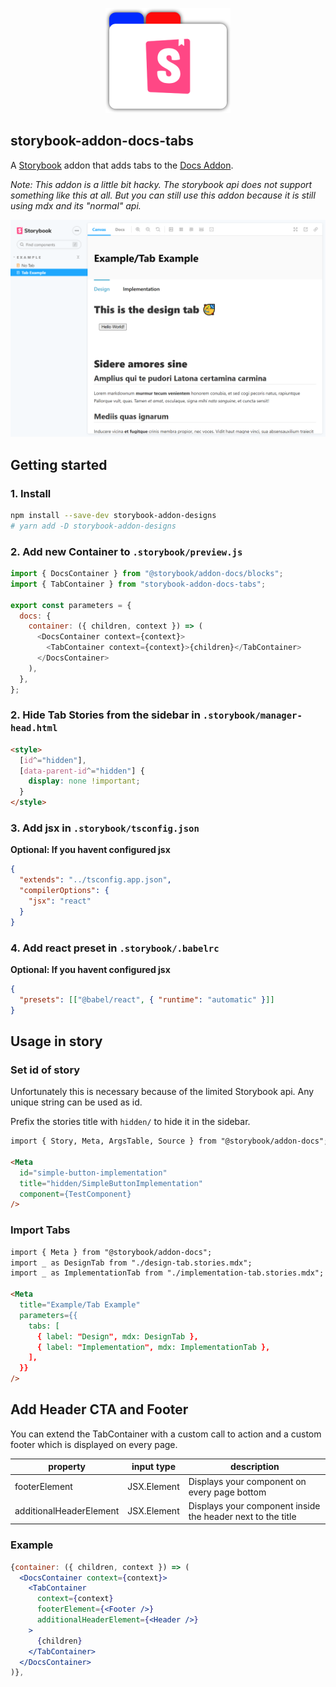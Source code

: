 <p align="center">
  <img src="logo.png">
</p>

## storybook-addon-docs-tabs

A [Storybook](https://github.com/storybooks/storybook) addon that adds tabs to the [Docs Addon](https://github.com/storybookjs/storybook/tree/next/addons/docs).

_Note: This addon is a little bit hacky. The storybook api does not support something like this at all. But you can still use this addon because it is still using mdx and its "normal" api._

<p align="center">
  <img src="screenshot.png">
</p>

## Getting started

### 1. Install

```sh
npm install --save-dev storybook-addon-designs
# yarn add -D storybook-addon-designs
```

### 2. Add new Container to `.storybook/preview.js`

```js
import { DocsContainer } from "@storybook/addon-docs/blocks";
import { TabContainer } from "storybook-addon-docs-tabs";

export const parameters = {
  docs: {
    container: ({ children, context }) => (
      <DocsContainer context={context}>
        <TabContainer context={context}>{children}</TabContainer>
      </DocsContainer>
    ),
  },
};
```

### 2. Hide Tab Stories from the sidebar in `.storybook/manager-head.html`

```html
<style>
  [id^="hidden"],
  [data-parent-id^="hidden"] {
    display: none !important;
  }
</style>
```

### 3. Add jsx in `.storybook/tsconfig.json`

**Optional: If you havent configured jsx**

```json
{
  "extends": "../tsconfig.app.json",
  "compilerOptions": {
    "jsx": "react"
  }
}
```

### 4. Add react preset in `.storybook/.babelrc`

**Optional: If you havent configured jsx**

```json
{
  "presets": [["@babel/react", { "runtime": "automatic" }]]
}
```

## Usage in story

### Set id of story

Unfortunately this is necessary because of the limited Storybook api. Any unique string can be used as id.

Prefix the stories title with `hidden/` to hide it in the sidebar.

```md
import { Story, Meta, ArgsTable, Source } from "@storybook/addon-docs";

<Meta
  id="simple-button-implementation"
  title="hidden/SimpleButtonImplementation"
  component={TestComponent}
/>
```

### Import Tabs

```md
import { Meta } from "@storybook/addon-docs";
import _ as DesignTab from "./design-tab.stories.mdx";
import _ as ImplementationTab from "./implementation-tab.stories.mdx";

<Meta
  title="Example/Tab Example"
  parameters={{
    tabs: [
      { label: "Design", mdx: DesignTab },
      { label: "Implementation", mdx: ImplementationTab },
    ],
  }}
/>
```

## Add Header CTA and Footer

You can extend the TabContainer with a custom call to action and a custom footer which is displayed on every page.

| property                | input type  | description                                                 |
| ----------------------- | ----------- | ----------------------------------------------------------- |
| footerElement           | JSX.Element | Displays your component on every page bottom                |
| additionalHeaderElement | JSX.Element | Displays your component inside the header next to the title |

### Example

```jsx
{container: ({ children, context }) => (
  <DocsContainer context={context}>
    <TabContainer
      context={context}
      footerElement={<Footer />}
      additionalHeaderElement={<Header />}
    >
      {children}
    </TabContainer>
  </DocsContainer>
)},
```
